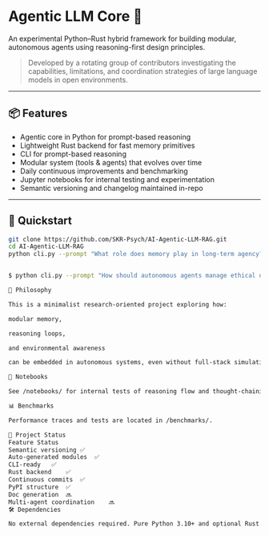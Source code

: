 # Agentic LLM Core 🧠

An experimental Python–Rust hybrid framework for building modular, autonomous agents using reasoning-first design principles.

> Developed by a rotating group of contributors investigating the capabilities, limitations, and coordination strategies of large language models in open environments.

---

## 📦 Features

- Agentic core in Python for prompt-based reasoning
- Lightweight Rust backend for fast memory primitives
- CLI for prompt-based reasoning
- Modular system (tools & agents) that evolves over time
- Daily continuous improvements and benchmarking
- Jupyter notebooks for internal testing and experimentation
- Semantic versioning and changelog maintained in-repo

---

## 🧪 Quickstart

```bash
git clone https://github.com/SKR-Psych/AI-Agentic-LLM-RAG.git
cd AI-Agentic-LLM-RAG
python cli.py --prompt "What role does memory play in long-term agency?"


$ python cli.py --prompt "How should autonomous agents manage ethical decisions?"

🧠 Philosophy

This is a minimalist research-oriented project exploring how:

modular memory,

reasoning loops,

and environmental awareness

can be embedded in autonomous systems, even without full-stack simulation environments or costly orchestration layers.

🧾 Notebooks

See /notebooks/ for internal tests of reasoning flow and thought-chaining.

📊 Benchmarks

Performance traces and tests are located in /benchmarks/.

📌 Project Status
Feature	Status
Semantic versioning	✅
Auto-generated modules	✅
CLI-ready	✅
Rust backend	✅
Continuous commits	✅
PyPI structure	✅
Doc generation	🔜
Multi-agent coordination	🔜
🛠 Dependencies

No external dependencies required. Pure Python 3.10+ and optional Rust.